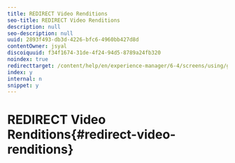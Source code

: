 ```yaml
---
title: REDIRECT Video Renditions
seo-title: REDIRECT Video Renditions
description: null
seo-description: null
uuid: 2893f493-db3d-4226-bfc6-4960bb427d8d
contentOwner: jsyal
discoiquuid: f34f1674-31de-4f24-94d5-8789a24fb320
noindex: true
redirecttarget: /content/help/en/experience-manager/6-4/screens/using/generating-renditions
index: y
internal: n
snippet: y
---
```


# REDIRECT Video Renditions{#redirect-video-renditions}

